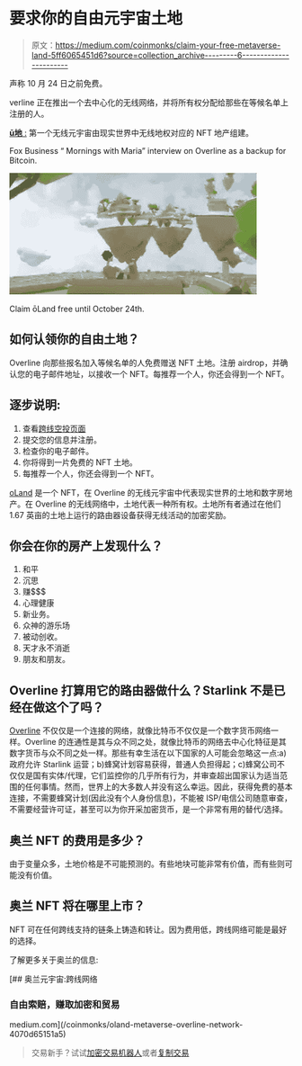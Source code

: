 # 要求你的自由元宇宙土地

> 原文：<https://medium.com/coinmonks/claim-your-free-metaverse-land-5ff6065451d6?source=collection_archive---------6----------------------->

声称 10 月 24 日之前免费。

verline 正在推出一个去中心化的无线网络，并将所有权分配给那些在等候名单上注册的人。

[**ū地** :](https://overline.network?a=OAimTXJaTEkA) 第一个无线元宇宙由现实世界中无线地权对应的 NFT 地产组建。

Fox Business “ Mornings with Maria” interview on Overline as a backup for Bitcoin.

![](img/40a0d358ac3848106e88df2116b37fba.png)

Claim ōLand free until October 24th.

## 如何认领你的自由土地？

Overline 向那些报名加入等候名单的人免费赠送 NFT 土地。注册 airdrop，并确认您的电子邮件地址，以接收一个 NFT。每推荐一个人，你还会得到一个 NFT。

## 逐步说明:

1.  查看[跨线空投页面](https://overline.network?a=OAimTXJaTEkA)
2.  提交您的信息并注册。
3.  检查你的电子邮件。
4.  你将得到一片免费的 NFT 土地。
5.  每推荐一个人，你还会得到一个 NFT。

[oLand](https://overline.network?a=OAimTXJaTEkA) 是一个 NFT，在 Overline 的无线元宇宙中代表现实世界的土地和数字房地产。在 Overline 的无线网络中，土地代表一种所有权。土地所有者通过在他们 1.67 英亩的土地上运行的路由器设备获得无线活动的加密奖励。

## 你会在你的房产上发现什么？

1.  和平
2.  沉思
3.  赚$$$
4.  心理健康
5.  新业务。
6.  众神的游乐场
7.  被动创收。
8.  天才永不消逝
9.  朋友和朋友。

## Overline 打算用它的路由器做什么？Starlink 不是已经在做这个了吗？

[Overline](https://overline.network?a=OAimTXJaTEkA) 不仅仅是一个连接的网络，就像比特币不仅仅是一个数字货币网络一样。Overline 的连通性是其与众不同之处，就像比特币的网络去中心化特征是其数字货币与众不同之处一样。那些有幸生活在以下国家的人可能会忽略这一点:a)政府允许 Starlink 运营；b)蜂窝计划容易获得，普通人负担得起；c)蜂窝公司不仅仅是国有实体/代理，它们监控你的几乎所有行为，并审查超出国家认为适当范围的任何事情。然而，世界上的大多数人并没有这么幸运。因此，获得免费的基本连接，不需要蜂窝计划(因此没有个人身份信息)，不能被 ISP/电信公司随意审查，不需要经营许可证，甚至可以为你开采加密货币，是一个非常有用的替代/选择。

## 奥兰 NFT 的费用是多少？

由于变量众多，土地价格是不可能预测的。有些地块可能非常有价值，而有些则可能没有价值。

## 奥兰 NFT 将在哪里上市？

NFT 可在任何跨线支持的链条上铸造和转让。因为费用低，跨线网络可能是最好的选择。

了解更多关于奥兰的信息:

[](/coinmonks/oland-metaverse-overline-network-4070d65151a5) [## 奥兰元宇宙:跨线网络

### 自由索赔，赚取加密和贸易

medium.com](/coinmonks/oland-metaverse-overline-network-4070d65151a5) 

> 交易新手？试试[加密交易机器人](/coinmonks/crypto-trading-bot-c2ffce8acb2a)或者[复制交易](/coinmonks/top-10-crypto-copy-trading-platforms-for-beginners-d0c37c7d698c)